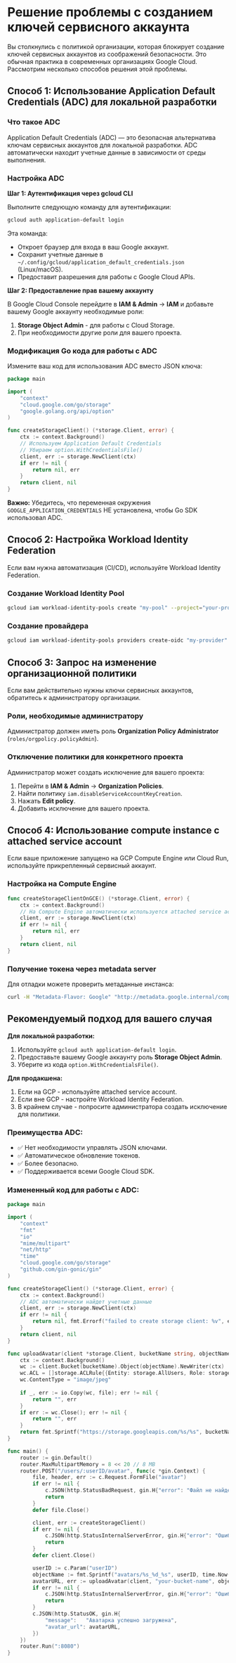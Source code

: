 # Решение проблемы с созданием ключей сервисного аккаунта

Вы столкнулись с политикой организации, которая блокирует создание ключей сервисных аккаунтов из соображений безопасности. Это обычная практика в современных организациях Google Cloud. Рассмотрим несколько способов решения этой проблемы.

## Способ 1: Использование Application Default Credentials (ADC) для локальной разработки

### Что такое ADC

Application Default Credentials (ADC) — это безопасная альтернатива ключам сервисных аккаунтов для локальной разработки. ADC автоматически находит учетные данные в зависимости от среды выполнения.

### Настройка ADC

**Шаг 1: Аутентификация через gcloud CLI**

Выполните следующую команду для аутентификации:

```bash
gcloud auth application-default login
```

Эта команда:
- Откроет браузер для входа в ваш Google аккаунт.
- Сохранит учетные данные в `~/.config/gcloud/application_default_credentials.json` (Linux/macOS).
- Предоставит разрешения для работы с Google Cloud APIs.

**Шаг 2: Предоставление прав вашему аккаунту**

В Google Cloud Console перейдите в **IAM & Admin** → **IAM** и добавьте вашему Google аккаунту необходимые роли:
1. **Storage Object Admin** - для работы с Cloud Storage.
2. При необходимости другие роли для вашего проекта.

### Модификация Go кода для работы с ADC

Измените ваш код для использования ADC вместо JSON ключа:

```go
package main

import (
    "context"
    "cloud.google.com/go/storage"
    "google.golang.org/api/option"
)

func createStorageClient() (*storage.Client, error) {
    ctx := context.Background()
    // Используем Application Default Credentials
    // Убираем option.WithCredentialsFile()
    client, err := storage.NewClient(ctx)
    if err != nil {
        return nil, err
    }
    return client, nil
}
```

**Важно:** Убедитесь, что переменная окружения `GOOGLE_APPLICATION_CREDENTIALS` НЕ установлена, чтобы Go SDK использовал ADC.

## Способ 2: Настройка Workload Identity Federation

Если вам нужна автоматизация (CI/CD), используйте Workload Identity Federation.

### Создание Workload Identity Pool

```bash
gcloud iam workload-identity-pools create "my-pool" --project="your-project-id" --location="global" --display-name="Pool for local development"
```

### Создание провайдера

```bash
gcloud iam workload-identity-pools providers create-oidc "my-provider" --project="your-project-id" --location="global" --workload-identity-pool="my-pool" --display-name="My OIDC provider" --attribute-mapping="google.subject=assertion.sub"
```

## Способ 3: Запрос на изменение организационной политики

Если вам действительно нужны ключи сервисных аккаунтов, обратитесь к администратору организации.

### Роли, необходимые администратору

Администратор должен иметь роль **Organization Policy Administrator** (`roles/orgpolicy.policyAdmin`).

### Отключение политики для конкретного проекта

Администратор может создать исключение для вашего проекта:
1. Перейти в **IAM & Admin** → **Organization Policies**.
2. Найти политику `iam.disableServiceAccountKeyCreation`.
3. Нажать **Edit policy**.
4. Добавить исключение для вашего проекта.

## Способ 4: Использование compute instance с attached service account

Если ваше приложение запущено на GCP Compute Engine или Cloud Run, используйте прикрепленный сервисный аккаунт.

### Настройка на Compute Engine

```go
func createStorageClientOnGCE() (*storage.Client, error) {
    ctx := context.Background()
    // На Compute Engine автоматически используется attached service account
    client, err := storage.NewClient(ctx)
    if err != nil {
        return nil, err
    }
    return client, nil
}
```

### Получение токена через metadata server

Для отладки можете проверить метаданные инстанса:

```bash
curl -H "Metadata-Flavor: Google" "http://metadata.google.internal/computeMetadata/v1/instance/service-accounts/default/token"
```

## Рекомендуемый подход для вашего случая

**Для локальной разработки:**
1. Используйте `gcloud auth application-default login`.
2. Предоставьте вашему Google аккаунту роль **Storage Object Admin**.
3. Уберите из кода `option.WithCredentialsFile()`.

**Для продакшена:**
1. Если на GCP - используйте attached service account.
2. Если вне GCP - настройте Workload Identity Federation.
3. В крайнем случае - попросите администратора создать исключение для политики.

### Преимущества ADC:
- ✅ Нет необходимости управлять JSON ключами.
- ✅ Автоматическое обновление токенов.
- ✅ Более безопасно.
- ✅ Поддерживается всеми Google Cloud SDK.

### Измененный код для работы с ADC:

```go
package main

import (
    "context"
    "fmt"
    "io"
    "mime/multipart"
    "net/http"
    "time"
    "cloud.google.com/go/storage"
    "github.com/gin-gonic/gin"
)

func createStorageClient() (*storage.Client, error) {
    ctx := context.Background()
    // ADC автоматически найдет учетные данные
    client, err := storage.NewClient(ctx)
    if err != nil {
        return nil, fmt.Errorf("failed to create storage client: %v", err)
    }
    return client, nil
}

func uploadAvatar(client *storage.Client, bucketName string, objectName string, file multipart.File) (string, error) {
    ctx := context.Background()
    wc := client.Bucket(bucketName).Object(objectName).NewWriter(ctx)
    wc.ACL = []storage.ACLRule{{Entity: storage.AllUsers, Role: storage.RoleReader}}
    wc.ContentType = "image/jpeg"
    
    if _, err := io.Copy(wc, file); err != nil {
        return "", err
    }
    if err := wc.Close(); err != nil {
        return "", err
    }
    return fmt.Sprintf("https://storage.googleapis.com/%s/%s", bucketName, objectName), nil
}

func main() {
    router := gin.Default()
    router.MaxMultipartMemory = 8 << 20 // 8 MB
    router.POST("/users/:userID/avatar", func(c *gin.Context) {
        file, header, err := c.Request.FormFile("avatar")
        if err != nil {
            c.JSON(http.StatusBadRequest, gin.H{"error": "Файл не найден"})
            return
        }
        defer file.Close()

        client, err := createStorageClient()
        if err != nil {
            c.JSON(http.StatusInternalServerError, gin.H{"error": "Ошибка подключения к Storage"})
            return
        }
        defer client.Close()

        userID := c.Param("userID")
        objectName := fmt.Sprintf("avatars/%s_%d_%s", userID, time.Now().Unix(), header.Filename)
        avatarURL, err := uploadAvatar(client, "your-bucket-name", objectName, file)
        if err != nil {
            c.JSON(http.StatusInternalServerError, gin.H{"error": "Ошибка загрузки"})
            return
        }
        c.JSON(http.StatusOK, gin.H{
            "message":   "Аватарка успешно загружена",
            "avatar_url": avatarURL,
        })
    })
    router.Run(":8080")
}
```